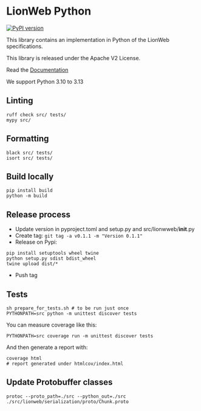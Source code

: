 # LionWeb Python

[![PyPI version](https://img.shields.io/pypi/v/lionweb)](https://pypi.org/project/lionweb-python/)

This library contains an implementation in Python of the LionWeb specifications.

This library is released under the Apache V2 License.

Read the [Documentation](https://lionweb.io/lionweb-python)

We support Python 3.10 to 3.13

## Linting

```
ruff check src/ tests/
mypy src/
```

## Formatting

```
black src/ tests/
isort src/ tests/
```

## Build locally

```
pip install build
python -m build
```

## Release process

* Update version in pyproject.toml and setup.py and src/lionwweb/__init__.py
* Create tag: `git tag -a v0.1.1 -m "Version 0.1.1"`
* Release on Pypi:

```
pip install setuptools wheel twine
python setup.py sdist bdist_wheel
twine upload dist/* 
```
* Push tag

## Tests

```
sh prepare_for_tests.sh # to be run just once
PYTHONPATH=src python -m unittest discover tests
```

You can measure coverage like this:
```
PYTHONPATH=src coverage run -m unittest discover tests
```

And then generate a report with:
```
coverage html                                         
# report generated under htmlcov/index.html
```

## Update Protobuffer classes

```
protoc --proto_path=./src --python_out=./src ./src/lionweb/serialization/proto/Chunk.proto
```